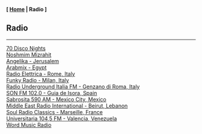 <link href="../style.css" rel="stylesheet"></link>

**[ [Home](../index.html) | Radio ]**

## Radio

---

[70 Disco Nights](https://panel.retrolandigital.com/listen/70s_disco_nights/listen)  
[Noshmim Mizrahit](https://mzr.mediacast.co.il/mzradio)  
[Angelika - Jerusalem](https://live.ecast.co.il:8024/stream)  
[Arabmix - Egypt](http://stream.zeno.fm/na3vpvn10qruv.acc)  
[Radio Elettrica - Rome, Italy](https://nr8.newradio.it/proxy/apselett?mp=/stream)  
[Funky Radio - Milan, Italy](https://funkyradio.streamingmedia.it/audio.aac)  
[Radio Underground Italia FM - Genzano di Roma, Italy](https://radio.garden/visit/genzano-di-roma/pAVsfbOk)  
[SON FM 102.0 - Guia de Isora, Spain](https://radio.serviciosderadio.com/listen/sonfmlasalsera/radio.aac)  
[Sabrosita 590 AM - Mexico City, Mexico](https://18163.live.streamtheworld.com/XEPHAMAAC.aac)  
[Middle East Radio International - Beirut, Lebanon](https://radio.garden/listen/middle-east-radio-international/I4dWP6l0)  
[Soul Radio Classics - Marseille, France](https://radio.garden/listen/soul-radio-classics/OVjoAbNU)  
[Universitaria 104,5 FM - Valencia, Venezuela](https://mp4.fm.uc.edu.ve:8443/fmuc.mp4)  
[Word Music Radio](https://stream.probroadcast.dk/wmr)  

<!--
J1 Radio - Tokyo, Japan
https://panel.retrolandigital.com/listen/70s_disco_nights/listen
https://panel.retrolandigital.com:8170/listen
Bulbul FM - Almaty, Kazakhstan
Radio Kawkaba - Kawkaba, Lebanon https://radio.garden/visit/kawkaba/M8CsIdjE  
[LM Radio Saquisilí](https://stream-173.zeno.fm/1mxqv90mq2zuv)  
[101 fm grèce](https://azuralive.streams.ovh/radio/8190/radio.mp3?1615372278)  
https://radio.garden/visit/zagreb/wRtG4LE8  
As-Suwayda, Syria https://stream.zeno.fm/4luag56o066uv  
Ivri 6 haifa https://streaming.radio.co/sa06221901/listen  
Cartago https://radio.garden/visit/cartago/FuZ1HHeW  
https://s22.maxcast.com.br:8210/live  
https://onlineradiobox.com/il/noshmim/?cs=il.noshmim  
https://fmstream.org  
https://www.listenlive.nl  
https://goldfm.fr/  
https://www.radio.fr/  
https://xfm.neocities.org/  
-->

<br/>


